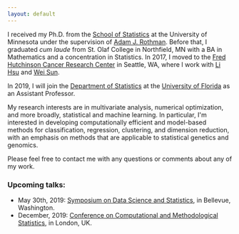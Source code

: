 ```yaml
---
layout: default
---
```


I received my Ph.D. from the [School of Statistics](http://stat.umn.edu) at the University of Minnesota under the supervision of [Adam J. Rothman](http://users.stat.umn.edu/~arothman). Before that, I graduated *cum laude* from St. Olaf College in Northfield, MN with a BA in Mathematics and a concentration in Statistics. In 2017, I moved to the [Fred Hutchinson Cancer Research Center](https://www.fredhutch.org/en.html) in Seattle, WA, where I work with [Li Hsu](https://www.fredhutch.org/en/labs/profiles/hsu-li.html) and [Wei Sun](https://research.fhcrc.org/sun/en.html). 

In 2019, I will join the [Department of Statistics](http://stat.ufl.edu/) at the [University of Florida](http://www.ufl.edu/) as an Assistant Professor. 

My research interests are in multivariate analysis, numerical optimization, and more broadly, statistical and machine learning. In particular, I'm interested in developing  computationally efficient and model-based methods for classification, regression, clustering, and dimension reduction, with an emphasis on methods that are applicable to statistical genetics and genomics. 

Please feel free to contact me with any questions or comments about any of my work. 


### Upcoming talks: 
- May 30th, 2019: [Symposium on Data Science and Statistics](http://ww2.amstat.org/meetings/sdss/2019/), in Bellevue, Washington.
- December, 2019: [Conference on Computational and Methodological Statistics](http://cmstatistics.org/CMStatistics2019/), in London, UK. 
